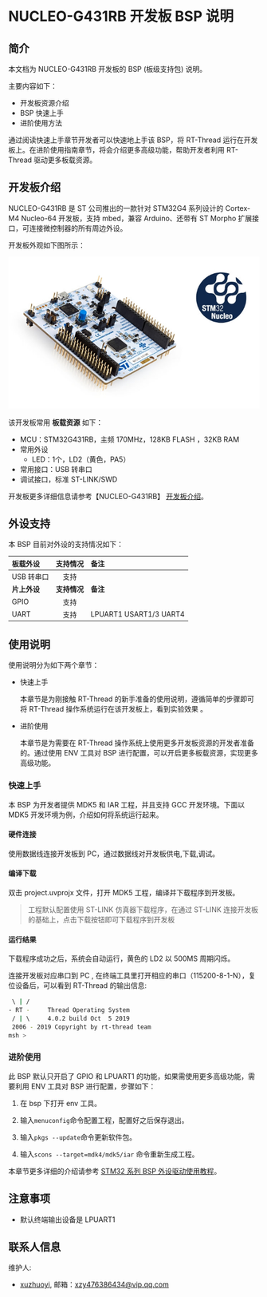 # NUCLEO-G431RB 开发板 BSP 说明

## 简介

本文档为 NUCLEO-G431RB 开发板的 BSP (板级支持包) 说明。

主要内容如下：

- 开发板资源介绍
- BSP 快速上手
- 进阶使用方法

通过阅读快速上手章节开发者可以快速地上手该 BSP，将 RT-Thread 运行在开发板上。在进阶使用指南章节，将会介绍更多高级功能，帮助开发者利用 RT-Thread 驱动更多板载资源。

## 开发板介绍

NUCLEO-G431RB 是 ST 公司推出的一款针对 STM32G4 系列设计的 Cortex-M4 Nucleo-64 开发板，支持 mbed，兼容 Arduino、还带有 ST Morpho 扩展接口，可连接微控制器的所有周边外设。

开发板外观如下图所示：

![board](figures/board.jpg)

该开发板常用 **板载资源** 如下：

- MCU：STM32G431RB，主频 170MHz，128KB FLASH ，32KB RAM
- 常用外设
  - LED：1个，LD2（黄色，PA5）
- 常用接口：USB 转串口
- 调试接口，标准 ST-LINK/SWD

开发板更多详细信息请参考【NUCLEO-G431RB】 [开发板介绍](https://www.st.com/zh/evaluation-tools/nucleo-g431rb.html)。

## 外设支持

本 BSP 目前对外设的支持情况如下：

| **板载外设**      | **支持情况** | **备注**                              |
| :----------------- | :----------: | :------------------------------------- |
| USB 转串口        |     支持     |                                       |
| **片上外设**      | **支持情况** | **备注**                              |
| GPIO              |     支持     |                                       |
| UART              |     支持     | LPUART1 USART1/3 UART4                |

## 使用说明

使用说明分为如下两个章节：

- 快速上手

    本章节是为刚接触 RT-Thread 的新手准备的使用说明，遵循简单的步骤即可将 RT-Thread 操作系统运行在该开发板上，看到实验效果 。

- 进阶使用

    本章节是为需要在 RT-Thread 操作系统上使用更多开发板资源的开发者准备的。通过使用 ENV 工具对 BSP 进行配置，可以开启更多板载资源，实现更多高级功能。


### 快速上手

本 BSP 为开发者提供 MDK5 和 IAR 工程，并且支持 GCC 开发环境。下面以 MDK5 开发环境为例，介绍如何将系统运行起来。

#### 硬件连接

使用数据线连接开发板到 PC，通过数据线对开发板供电,下载,调试。

#### 编译下载

双击 project.uvprojx 文件，打开 MDK5 工程，编译并下载程序到开发板。

> 工程默认配置使用 ST-LINK 仿真器下载程序，在通过 ST-LINK 连接开发板的基础上，点击下载按钮即可下载程序到开发板

#### 运行结果

下载程序成功之后，系统会自动运行，黄色的 LD2 以 500MS 周期闪烁。

连接开发板对应串口到 PC , 在终端工具里打开相应的串口（115200-8-1-N），复位设备后，可以看到 RT-Thread 的输出信息:

```bash
 \ | /
- RT -     Thread Operating System
 / | \     4.0.2 build Oct  5 2019
 2006 - 2019 Copyright by rt-thread team
msh >
```
### 进阶使用

此 BSP 默认只开启了 GPIO 和 LPUART1 的功能，如果需使用更多高级功能，需要利用 ENV 工具对 BSP 进行配置，步骤如下：

1. 在 bsp 下打开 env 工具。

2. 输入`menuconfig`命令配置工程，配置好之后保存退出。

3. 输入`pkgs --update`命令更新软件包。

4. 输入`scons --target=mdk4/mdk5/iar` 命令重新生成工程。

本章节更多详细的介绍请参考 [STM32 系列 BSP 外设驱动使用教程](../docs/STM32系列BSP外设驱动使用教程.md)。

## 注意事项

- 默认终端输出设备是 LPUART1

## 联系人信息

维护人:

-   [xuzhuoyi](https://github.com/xuzhuoyi), 邮箱：<xzy476386434@vip.qq.com>
